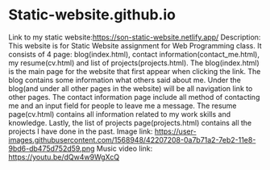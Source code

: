 # Static-website.github.io
Link to my static website:https://son-static-website.netlify.app/
Description:
This website is for Static Website assignment for Web Programming class. It consists of 4 page: blog(index.html), contact information(contact_me.html), my resume(cv.html) and list of projects(projects.html). The blog(index.html) is the main page for the website that first appear when clicking the link. The blog contains some information what others said about me. Under the blog(and under all other pages in the website) will be all navigation link to other pages. The contact information page include all method of contacting me and an input field for people to leave me a message. The resume page(cv.html) contains all information related to my work skills and knowledge. Lastly, the list of projects page(projects.html) contains all the projects I have done in the past.
Image link: https://user-images.githubusercontent.com/1568948/42207208-0a7b71a2-7eb2-11e8-9bd6-db475d752d59.png
Music video link: https://youtu.be/dQw4w9WgXcQ
